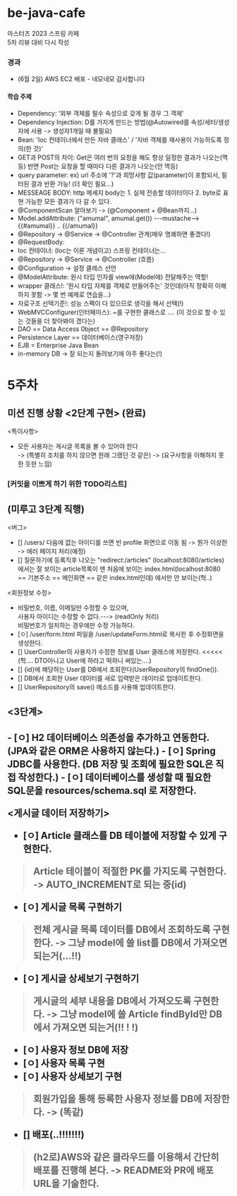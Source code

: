 # be-java-cafe
마스터즈 2023 스프링 카페<br>5차 리뷰 대비 다시 작성

### 경과
- (6월 2일) AWS EC2 배포 - 네모네모 감사합니다

#### 학습 주제
- Dependency: '외부 객체를 필수 속성으로 갖게 될 경우 그 객체'
- Dependency Injection: D를 가지게 만드는 방법(@Autowired를 속성/세터/생성자에 사용 -> 생성자1개일 때 불필요)
- Bean: 'Ioc 컨테이너에서 만든 자바 클래스' / '자바 객체를 재사용이 가능하도록 정의(한 것)'
- GET과 POST의 차이: Get은 여러 번의 요청을 해도 항상 일정한 결과가 나오는(멱등) 반면 Post는 요청을 할 때마다 다른 결과가 나오는(안 멱등)  
- query parameter: ex) url 주소에 '?'과 희망사항 값(parameter)이 포함되서, 필터된 결과 반환 가능! (더 확인 필요...)  
- MESSEAGE BODY: http 메세지 body는 1. 실제 전송할 데이터이다 2. byte로 표현 가능한 모든 결과가 다 갈 수 있다.
- @ComponentScan 알아보기 -> (@Component + @Bean까지...)
- Model.addAttribute: ("amumal", amumal.get()) ---mustache--> {{#amumal}} .. {{/amumal}}
- @Repository -> @Service -> @Controller 관계(매우 명쾌하면 좋겠다!)
- @RequestBody:
- Ioc 컨테이너: (Ioc는 이론 개념이고) 스프링 컨테이너는...
- @Repository -> @Service -> @Controller (흐름)
- @Configuration -> 설정 클래스 선언
- @ModelAttribute: 원시 타입 인자를 view에(Model에) 전달해주는 역할!
- wrapper 클래스!: '원시 타입 자체를 객체로 만들어주는' 것인데(아직 정확히 이해하지 못함 -> 몇 번 예제로 연습을...)
- 자료구조 선택기준!: 성능 스펙이 다 있으므로 생각을 해서 선택(!)
- WebMVCConfigurer(인터페이스): ~를 구현한 클래스로 .... (이 것으로 할 수 있는 것들을 더 찾아봐야 겠다는)
- DAO == Data Access 0bject == @Repository  
- Persistence Layer == 데이터베이스(영구저장)
- EJB = Enterprise Java Bean
- in-memory DB -> 잘 되는지 돌려보기에 아주 좋다는(!)

# 5주차
## 미션 진행 상황 <2단계 구현> (완료)

<특이사항>
- 모든 사용자는 게시글 목록을 볼 수 있어야 한다 <br>
  -> (특별히 조치를 하지 않으면 원래 그랬던 것 같은) -> (요구사항을 이해하지 못한 듯한 느낌)

### [커밋을 이쁘게 하기 위한 TODO리스트]

## (미루고 3단계 직행)

<버그>
- [] /users/ 다음에 없는 아이디를 쓰면 빈 profile 화면으로 이동 됨 -> 뭔가 이상한 -> 에러 페이지 처리(예정)
- [] 질문하기에 등록직후 나오는 "redirect:/articles" (localhost:8080/articles)에서는 잘 보이는 article목록이
맨 처음에 보이는 index.html(localhost:8080 == 기본주소 == 메인화면 == 같은 index.html인데) 에서만 안 보이는(헉..) 

<회원정보 수정>
- 비밀번호, 이름, 이메일만 수정할 수 있으며,<br>사용자 아이디는 수정할 수 없다.---> (readOnly 처리) <br>비밀번호가 일치하는 경우에만 수정 가능하다.
- [ㅇ] /user/form.html 파일을 /user/updateForm.html로 복사한 후 수정화면을 생성한다.
- [] UserController의 사용자가 수정한 정보를 User 클래스에 저장한다.   <<<<< (헉.... DTO아니고 User에 하라고 떡하니 써있는....)
- [] {id}에 해당하는 User를 DB에서 조회한다(UserRepository의 findOne()).
- [] DB에서 조회한 User 데이터를 새로 입력받은 데이터로 업데이트한다.
- [] UserRepository의 save() 메소드를 사용해 업데이트한다.

## <3단계>

<H2 데이터베이스 연동>
- [ㅇ] H2 데이터베이스 의존성을 추가하고 연동한다. (JPA와 같은 ORM은 사용하지 않는다.)
- [ㅇ] Spring JDBC를 사용한다. (DB 저장 및 조회에 필요한 SQL은 직접 작성한다.)
- [ㅇ] 데이터베이스를 생성할 때 필요한 SQL문을 resources/schema.sql 로 저장한다.

<게시글 데이터 저장하기>
- [ㅇ] Article 클래스를 DB 테이블에 저장할 수 있게 구현한다.
> Article 테이블이 적절한 PK를 가지도록 구현한다. -> AUTO_INCREMENT로 되는 중(id)
- [ㅇ] 게시글 목록 구현하기 
> 전체 게시글 목록 데이터를 DB에서 조회하도록 구현한다. -> 그냥 model에 쓸 list를 DB에서 가져오면 되는거(...!!)
- [ㅇ] 게시글 상세보기 구현하기
> 게시글의 세부 내용을 DB에서 가져오도록 구현한다. -> 그냥 model에 쓸 Article findById만 DB에서 가져오면 되는거(!! ! !)
- [ㅇ] 사용자 정보 DB에 저장 
- [ㅇ] 사용자 목록 구현  
- [ㅇ] 사용자 상세보기 구현
> 회원가입을 통해 등록한 사용자 정보를 DB에 저장한다. -> (똑같)
- [] 배포(..!!!!!!!) 
> (h2로)AWS와 같은 클라우드를 이용해서 간단히 배포를 진행해 본다. -> README와 PR에 배포 URL을 기술한다.


